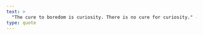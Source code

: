 ```yaml
---
text: >
  "The cure to boredom is curiosity. There is no cure for curiosity." - Dorothy Parker
type: quote
---
```


